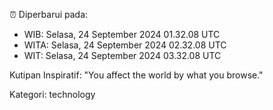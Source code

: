 ⏰ Diperbarui pada:
- WIB: Selasa, 24 September 2024 01.32.08 UTC
- WITA: Selasa, 24 September 2024 02.32.08 UTC
- WIT: Selasa, 24 September 2024 03.32.08 UTC

Kutipan Inspiratif:
"You affect the world by what you browse."


Kategori: technology


